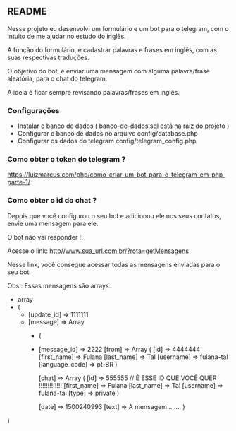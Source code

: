 ## README ##

Nesse projeto eu desenvolvi um formulário e um bot para o telegram, com o intuito de me ajudar no estudo do inglês.

A função do formulário, é cadastrar palavras e frases em inglês, com as suas respectivas traduções.

O objetivo do bot, é enviar uma mensagem com alguma palavra/frase aleatória, para o chat do telegram. 

A ideia é ficar sempre revisando palavras/frases em inglês. 

### Configurações  ###

* Instalar o banco de dados ( banco-de-dados.sql está na raiz do projeto )
* Configurar o banco de dados no arquivo config/database.php
* Configurar os dados do telegram config/telegram_config.php

### Como obter o token do telegram ? ###

https://luizmarcus.com/php/como-criar-um-bot-para-o-telegram-em-php-parte-1/

### Como obter o id do chat ? ###

Depois que você configurou o seu bot e adicionou ele nos seus contatos, envie uma mensagem para ele.

O bot não vai responder !!

Acesse o link: http//www.sua_url.com.br/?rota=getMensagens

Nesse link, você consegue acessar todas as mensagens enviadas para o seu bot.

Obs.: Essas mensagens são arrays.

 * array
  * (
    * [update_id] => 1111111
    * [message] => Array
       * (
        * [message_id] => 2222
            [from] => Array
                (
                    [id] => 4444444
                    [first_name] => Fulana
                    [last_name] => Tal
                    [username] => fulana-tal
                    [language_code] => pt-BR
                )

            [chat] => Array
                (
                    [id] => 555555 // É ESSE ID QUE VOCÊ QUER !!!!!!!!!!!!! 
                    [first_name] => Fulana
                    [last_name] => Tal
                    [username] => fulana-tal
                    [type] => private
                )

            [date] => 1500240993
            [text] => A mensagem …….
        )

  )


